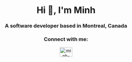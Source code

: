 <h1 align="center">Hi 👋, I'm Minh</h1>
<h3 align="center">A software developer based in Montreal, Canada</h3>

<h3 align="center">Connect with me:</h3>
<p align="center">
<a align="center" href="https://www.linkedin.com/in/minh-tran-nhat/" target="blank"><img align="center" src="https://raw.githubusercontent.com/rahuldkjain/github-profile-readme-generator/master/src/images/icons/Social/linked-in-alt.svg" alt="minh-tran" height="30" width="40" /></a>
</p>
